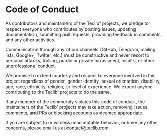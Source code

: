 # Code of Conduct

As contributors and maintainers of the Teclib' projects, we pledge to respect everyone who contributes by posting issues, updating documentation, submitting pull requests, providing feedback in comments, and any other activities.

Communication through any of our channels (GitHub, Telegram, mailing lists, Google+, Twitter, etc.) must be constructive and never resort to personal attacks, trolling, public or private harassment, insults, or other unprofessional conduct.

We promise to extend courtesy and respect to everyone involved in this project regardless of gender, gender identity, sexual orientation, disability, age, race, ethnicity, religion, or level of experience. We expect anyone contributing to the Teclib' projects to do the same.

If any member of the community violates this code of conduct, the maintainers of the Teclib' projects may take action, removing issues, comments, and PRs or blocking accounts as deemed appropriate.

If you are subject to or witness unacceptable behavior, or have any other concerns, please email us at contact@teclib.com